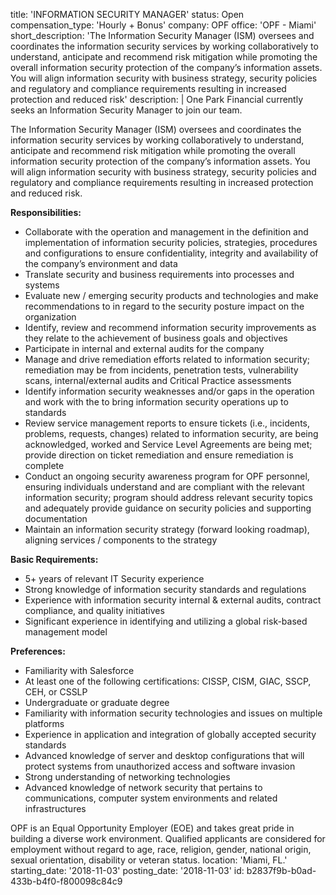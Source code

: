 title: 'INFORMATION SECURITY MANAGER'
status: Open
compensation_type: 'Hourly + Bonus'
company: OPF
office: 'OPF - Miami'
short_description: 'The ‪Information Security Manager (ISM) oversees and coordinates the information security services by working collaboratively to understand, anticipate and recommend risk mitigation while promoting the overall information security protection of the company’s information assets. You will align information security with business strategy, security policies and regulatory and compliance requirements resulting in increased protection and reduced risk'
description: |
  One Park Financial currently seeks an‪ Information Security Manager to join our team.‬
   
  The ‪Information Security Manager (ISM) oversees and coordinates the information security services by working collaboratively to understand, anticipate and recommend risk mitigation while promoting the overall information security protection of the company’s information assets. You will align information security with business strategy, security policies and regulatory and compliance requirements resulting in increased protection and reduced risk.‬
   
  ‪**Responsibilities:‬**
  - Collaborate with the operation and management in the definition and implementation of information security policies, strategies, procedures and configurations to ensure confidentiality, integrity and availability of the company’s environment and data‬
  - Translate security and business requirements into processes and systems‬
  - ‪Evaluate new / emerging security products and technologies and make recommendations to in regard to the security posture impact on the organization‬
  - Identify, review and recommend information security improvements as they relate to the achievement of business goals and objectives‬
  - Participate in internal and external audits for the company‬
  - ‪Manage and drive remediation efforts related to information security; remediation may be from incidents, penetration tests, vulnerability scans, internal/external audits and Critical Practice assessments‬
  - ‪Identify information security weaknesses and/or gaps in the operation and work with the to bring information security operations up to standards‬
  - ‪Review service management reports to ensure tickets (i.e., incidents, problems, requests, changes) related to information security, are being acknowledged, worked and Service Level Agreements are being met; provide direction on ticket remediation and ensure remediation is complete‬
  - Conduct an ongoing security awareness program for OPF personnel, ensuring individuals understand and are compliant with the relevant information security; program should address relevant security topics and adequately provide guidance on security policies and supporting documentation‬
  - ‪Maintain an information security strategy (forward looking roadmap), aligning services / components to the strategy‬
  
  **Basic Requirements:**
  - 5+ years of relevant IT Security experience‬
  - Strong knowledge of information security standards and regulations‬
  - ‪Experience with information security internal & external audits, contract compliance, and quality initiatives‬
  - ‪Significant experience in identifying and utilizing a global risk-based management model‬
   
  ‪**Preferences:**‬
  - ‪Familiarity with Salesforce‬
  - At least one of the following certifications: CISSP, CISM, GIAC, SSCP, CEH, or CSSLP
  - ‪Undergraduate or graduate degree‬
  - ‪Familiarity with information security technologies and issues on multiple platforms‬
  - ‪Experience in application and integration of globally accepted security standards‬
  - ‪Advanced knowledge of server and desktop configurations that will protect systems from unauthorized access and software invasion‬
  - Strong understanding of networking technologies‬
  - ‪Advanced knowledge of network security that pertains to communications, computer system environments and related infrastructures‬
   
  OPF is an Equal Opportunity Employer (EOE) and takes great pride in building a diverse work environment. Qualified applicants are considered for employment without regard to age, race, religion, gender, national origin, sexual orientation, disability or veteran status.
location: 'Miami, FL.'
starting_date: '2018-11-03'
posting_date: '2018-11-03'
id: b2837f9b-b0ad-433b-b4f0-f800098c84c9
